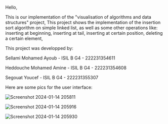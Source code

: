 Hello, 

This is our implementation of the "visualisation of algorithms and data structures" project,
This project shows the implementation of the insertion sort algorithm on simple linked list, as well as some other operations like: inserting at beginning, inserting at tail, inserting at certain position, deleting 
a certain element,


This project was developped by:

Sellami Mohamed Ayoub - ISIL B G4 - 222231354611

Heddouche Mohamed Amine - ISIL B G4 - 222231354608

Segouat Youcef - ISIL B G4 - 222231355307


Here are some pics for the user interface:

![Screenshot 2024-01-14 205811](https://github.com/01amine/tri-par-insertion-interface/assets/133701760/0ab93590-291c-48b4-a6d6-f29776b83d6e)


![Screenshot 2024-01-14 205916](https://github.com/01amine/tri-par-insertion-interface/assets/133701760/545d29b4-3920-4a14-b76b-4ca7eb119631)


![Screenshot 2024-01-14 205930](https://github.com/01amine/tri-par-insertion-interface/assets/133701760/07fc1472-d91f-49cc-b882-324f171b0d1a)


